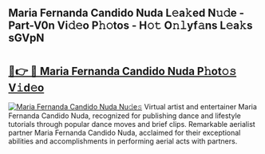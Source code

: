## Maria Fernanda Candido Nuda L𝚎a𝚔ed N𝚞𝚍e - Part-V0n Vi𝚍𝚎o P𝚑𝚘tos - H𝚘𝚝 O𝚗𝚕yf𝚊ns L𝚎a𝚔s sGVpN

# <h2><a href="http://kf8o9lm.oniu.top/?m=Maria+Fernanda+Candido+Nuda">🔗👉 🔴 Maria Fernanda Candido Nuda P𝚑ot𝚘𝚜 V𝚒d𝚎o</a></h2>

[![Maria Fernanda Candido Nuda Nu𝚍e𝚜](https://i.imgur.com/0qMVB7G.gif)](http://kf8o9lm.oniu.top/?m=Maria+Fernanda+Candido+Nuda)
Virtual artist and entertainer Maria Fernanda Candido Nuda, recognized for publishing dance and lifestyle tutorials through popular dance moves and brief clips. Remarkable aerialist partner Maria Fernanda Candido Nuda, acclaimed for their exceptional abilities and accomplishments in performing aerial acts with partners.  
